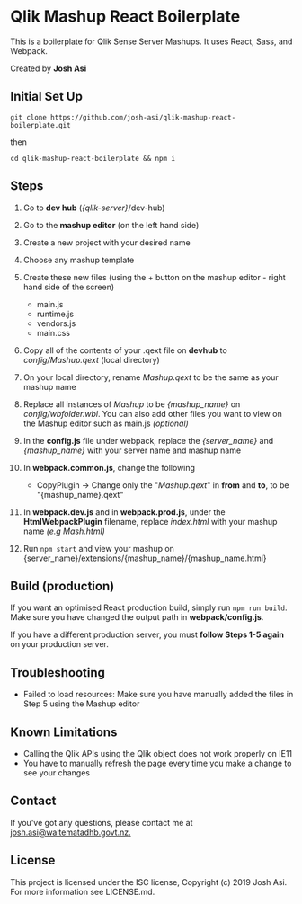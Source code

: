 # Qlik Mashup React Boilerplate
This is a boilerplate for Qlik Sense Server Mashups. It uses React, Sass, and Webpack.

Created by **Josh Asi**

## Initial Set Up

`git clone https://github.com/josh-asi/qlik-mashup-react-boilerplate.git`

then

`cd qlik-mashup-react-boilerplate && npm i`

## Steps

1. Go to **dev hub** (_{qlik-server}_/dev-hub)
2. Go to the **mashup editor** (on the left hand side)
3. Create a new project with your desired name
4. Choose any mashup template
5. Create these new files (using the + button on the mashup editor - right hand side of the screen)
   - main.js
   - runtime.js
   - vendors.js
   - main.css
6. Copy all of the contents of your .qext file on **devhub** to _config/Mashup.qext_ (local directory)
7. On your local directory, rename _Mashup.qext_ to be the same as your mashup name
8. Replace all instances of _Mashup_ to be _{mashup_name}_ on *config/wbfolder.wbl*. You can also add other files you want to view on the Mashup editor such as main.js *(optional)*
9. In the **config.js** file under webpack, replace the _{server_name}_ and _{mashup_name}_ with your server name and mashup name

10. In **webpack.common.js**, change the following
    - CopyPlugin -> Change only the "_Mashup.qext_" in **from** and **to**, to be "{mashup_name}.qext"

11. In **webpack.dev.js** and in **webpack.prod.js**, under the **HtmlWebpackPlugin** filename, replace *index.html* with your mashup name *(e.g Mash.html)*
12. Run `npm start` and view your mashup on {server_name}/extensions/{mashup_name}/{mashup_name.html}


## Build (production)

If you want an optimised React production build, simply run `npm run build`.
Make sure you have changed the output path in **webpack/config.js**.

If you have a different production server, you must **follow Steps 1-5 again** on your production server.

## Troubleshooting

- Failed to load resources: Make sure you have manually added the files in Step 5 using the Mashup editor

## Known Limitations

- Calling the Qlik APIs using the Qlik object does not work properly on IE11
- You have to manually refresh the page every time you make a change to see your changes

## Contact

If you've got any questions, please contact me at [josh.asi@waitematadhb.govt.nz.](mailto:josh.asi@waitematadhb.govt.nz?subject=Qlik%20React%20Mashup)

## License

This project is licensed under the ISC license, Copyright (c) 2019 Josh Asi. For more information see LICENSE.md.
